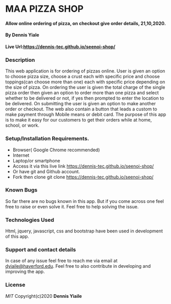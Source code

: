 # MAA PIZZA SHOP
#### Allow online ordering of pizza, on checkout give order details, 21,10,2020.

#### By **Dennis Yiale**

#### Live Url:https://dennis-tec.github.io/seenoi-shop/
### Description
This web application is for ordering of pizzas online. User is given an option to choose pizza size, choose a crust each with specific price and choose toppings(can choose more than one) each with specific price depending on the size of pizza. On ordering the user is given the total charge of the single pizza order then given an option to order more than one pizza and select whether to be delivered or not, if yes then prompted to enter the location to be delivered. On submitting the user is given an option to make another order or checkout. The web also contain a button that leads a custom to make payment through Mobile means or debit card. The purpose of this app is to make it easy for our customers to get their orders while at home, school, or work.

### Setup/Installation Requirements.
* Browser( Google Chrome recommended)
* Internet
* Laptop/or smartphone
* Access it via this live link https://dennis-tec.github.io/seenoi-shop/
* Or have git and Github account.
* Fork then clone git clone https://dennis-tec.github.io/seenoi-shop/

### Known Bugs
So far there are no bugs known in this app. But if you come across one feel free to raise or even solve it. Feel free to help solving the issue.

### Technologies Used
Html, jquery, javascript, css and bootstrap have been used in development of this app.

### Support and contact details
In case of any issue feel free to reach me via email at dyiaile@haverford.edu. Feel free to also contribute in developing and improving the app.

### License
*MIT*
Copyright(c)2020 **Dennis Yiaile**
